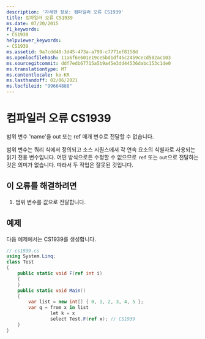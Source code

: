 ```yaml
---
description: '자세한 정보: 컴파일러 오류 CS1939'
title: 컴파일러 오류 CS1939
ms.date: 07/20/2015
f1_keywords:
- CS1939
helpviewer_keywords:
- CS1939
ms.assetid: 9a7cdd48-3d45-473a-a799-c7771ef8158d
ms.openlocfilehash: 11a6f6e601e19ce5bd1df45c2459cecd502ac103
ms.sourcegitcommit: ddf7edb67715a5b9a45e3dd44536dabc153c1de0
ms.translationtype: MT
ms.contentlocale: ko-KR
ms.lasthandoff: 02/06/2021
ms.locfileid: "99664888"
---
```

# <a name="compiler-error-cs1939"></a>컴파일러 오류 CS1939

범위 변수 'name'을 out 또는 ref 매개 변수로 전달할 수 없습니다.  
  
 범위 변수는 쿼리 식에서 정의되고 소스 시퀀스에서 각 연속 요소의 식별자로 사용되는 읽기 전용 변수입니다. 어떤 방식으로든 수정할 수 없으므로 `ref` 또는 `out`으로 전달하는 것은 의미가 없습니다. 따라서 두 작업은 잘못된 것입니다.  
  
## <a name="to-correct-this-error"></a>이 오류를 해결하려면  
  
1. 범위 변수를 값으로 전달합니다.  
  
## <a name="example"></a>예제  

 다음 예제에서는 CS1939를 생성합니다.  
  
```csharp  
// cs1939.cs  
using System.Linq;  
class Test  
{  
    public static void F(ref int i)  
    {  
    }  
    public static void Main()  
    {  
        var list = new int[] { 0, 1, 2, 3, 4, 5 };  
        var q = from x in list  
                let k = x  
                select Test.F(ref x); // CS1939  
    }  
}  
```
